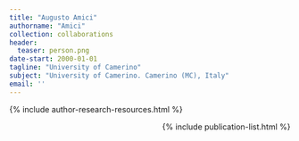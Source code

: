 ```yaml
---
title: "Augusto Amici"
authorname: "Amici"
collection: collaborations
header:
  teaser: person.png
date-start: 2000-01-01
tagline: "University of Camerino"
subject: "University of Camerino. Camerino (MC), Italy"
email: ''
---
```


{% include author-research-resources.html %}

<div style="text-align: right"> 

{% include publication-list.html %}
